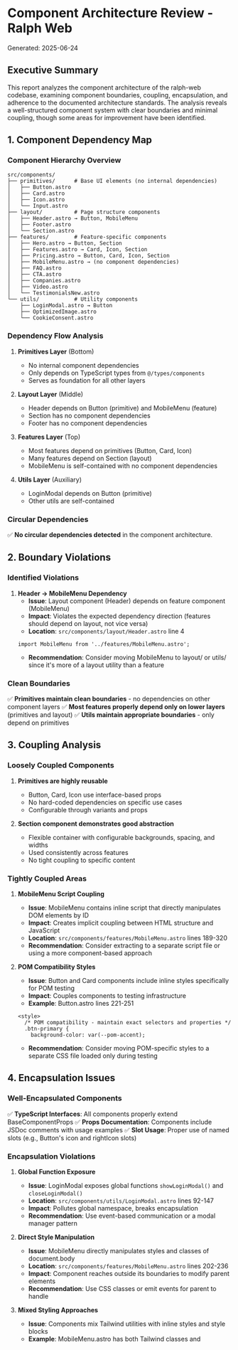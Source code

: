# Component Architecture Review - Ralph Web

Generated: 2025-06-24

## Executive Summary

This report analyzes the component architecture of the ralph-web codebase, examining component boundaries, coupling, encapsulation, and adherence to the documented architecture standards. The analysis reveals a well-structured component system with clear boundaries and minimal coupling, though some areas for improvement have been identified.

## 1. Component Dependency Map

### Component Hierarchy Overview

```
src/components/
├── primitives/      # Base UI elements (no internal dependencies)
│   ├── Button.astro
│   ├── Card.astro
│   ├── Icon.astro
│   └── Input.astro
├── layout/          # Page structure components
│   ├── Header.astro → Button, MobileMenu
│   ├── Footer.astro
│   └── Section.astro
├── features/        # Feature-specific components
│   ├── Hero.astro → Button, Section
│   ├── Features.astro → Card, Icon, Section
│   ├── Pricing.astro → Button, Card, Icon, Section
│   ├── MobileMenu.astro → (no component dependencies)
│   ├── FAQ.astro
│   ├── CTA.astro
│   ├── Companies.astro
│   ├── Video.astro
│   └── TestimonialsNew.astro
└── utils/           # Utility components
    ├── LoginModal.astro → Button
    ├── OptimizedImage.astro
    └── CookieConsent.astro
```

### Dependency Flow Analysis

1. **Primitives Layer** (Bottom)
   - No internal component dependencies
   - Only depends on TypeScript types from `@/types/components`
   - Serves as foundation for all other layers

2. **Layout Layer** (Middle)
   - Header depends on Button (primitive) and MobileMenu (feature)
   - Section has no component dependencies
   - Footer has no component dependencies

3. **Features Layer** (Top)
   - Most features depend on primitives (Button, Card, Icon)
   - Many features depend on Section (layout)
   - MobileMenu is self-contained with no component dependencies

4. **Utils Layer** (Auxiliary)
   - LoginModal depends on Button (primitive)
   - Other utils are self-contained

### Circular Dependencies

✅ **No circular dependencies detected** in the component architecture.

## 2. Boundary Violations

### Identified Violations

1. **Header → MobileMenu Dependency**
   - **Issue**: Layout component (Header) depends on feature component (MobileMenu)
   - **Impact**: Violates the expected dependency direction (features should depend on layout, not vice versa)
   - **Location**: `src/components/layout/Header.astro` line 4
   ```astro
   import MobileMenu from '../features/MobileMenu.astro';
   ```
   - **Recommendation**: Consider moving MobileMenu to layout/ or utils/ since it's more of a layout utility than a feature

### Clean Boundaries

✅ **Primitives maintain clean boundaries** - no dependencies on other component layers
✅ **Most features properly depend only on lower layers** (primitives and layout)
✅ **Utils maintain appropriate boundaries** - only depend on primitives

## 3. Coupling Analysis

### Loosely Coupled Components

1. **Primitives are highly reusable**
   - Button, Card, Icon use interface-based props
   - No hard-coded dependencies on specific use cases
   - Configurable through variants and props

2. **Section component demonstrates good abstraction**
   - Flexible container with configurable backgrounds, spacing, and widths
   - Used consistently across features
   - No tight coupling to specific content

### Tightly Coupled Areas

1. **MobileMenu Script Coupling**
   - **Issue**: MobileMenu contains inline script that directly manipulates DOM elements by ID
   - **Impact**: Creates implicit coupling between HTML structure and JavaScript
   - **Location**: `src/components/features/MobileMenu.astro` lines 189-320
   - **Recommendation**: Consider extracting to a separate script file or using a more component-based approach

2. **POM Compatibility Styles**
   - **Issue**: Button and Card components include inline styles specifically for POM testing
   - **Impact**: Couples components to testing infrastructure
   - **Example**: Button.astro lines 221-251
   ```astro
   <style>
     /* POM compatibility - maintain exact selectors and properties */
     .btn-primary {
       background-color: var(--pom-accent);
   ```
   - **Recommendation**: Consider moving POM-specific styles to a separate CSS file loaded only during testing

## 4. Encapsulation Issues

### Well-Encapsulated Components

✅ **TypeScript Interfaces**: All components properly extend BaseComponentProps
✅ **Props Documentation**: Components include JSDoc comments with usage examples
✅ **Slot Usage**: Proper use of named slots (e.g., Button's icon and rightIcon slots)

### Encapsulation Violations

1. **Global Function Exposure**
   - **Issue**: LoginModal exposes global functions `showLoginModal()` and `closeLoginModal()`
   - **Location**: `src/components/utils/LoginModal.astro` lines 92-147
   - **Impact**: Pollutes global namespace, breaks encapsulation
   - **Recommendation**: Use event-based communication or a modal manager pattern

2. **Direct Style Manipulation**
   - **Issue**: MobileMenu directly manipulates styles and classes of document.body
   - **Location**: `src/components/features/MobileMenu.astro` lines 202-236
   - **Impact**: Component reaches outside its boundaries to modify parent elements
   - **Recommendation**: Use CSS classes or emit events for parent to handle

3. **Mixed Styling Approaches**
   - **Issue**: Components mix Tailwind utilities with inline styles and style blocks
   - **Example**: MobileMenu.astro has both Tailwind classes and <style> block
   - **Impact**: Inconsistent styling approach, harder to maintain
   - **Recommendation**: Standardize on Tailwind utilities as per architecture guidelines

## 5. Composition Problems

### Proper Composition Patterns

✅ **Slot Usage**: Components properly use slots for content projection
✅ **Variant Props**: Good use of variant props for component variations
✅ **Conditional Rendering**: Proper use of conditional rendering for optional features

### Composition Issues

1. **Header/MobileMenu Separation**
   - **Issue**: MobileMenu is rendered outside Header but logically belongs to it
   - **Location**: Header.astro lines 188-193
   ```astro
   </header>
   
   <!-- Mobile Menu Component - Outside header to prevent positioning conflicts -->
   <MobileMenu 
   ```
   - **Impact**: Breaks logical component hierarchy for positioning workaround
   - **Recommendation**: Use portal pattern or CSS to handle positioning properly

2. **Inline Content in Components**
   - **Issue**: Some components have hard-coded content instead of using props/slots
   - **Example**: Features.astro has default features array (lines 29-72)
   - **Impact**: Reduces reusability, mixes content with presentation
   - **Recommendation**: Move default content to page level or configuration

## 6. Architecture Adherence

### Compliance with Standards

✅ **Component Organization**: Follows prescribed structure (primitives/, layout/, features/, utils/)
✅ **TypeScript Requirements**: All components have proper interfaces extending BaseComponentProps
✅ **Import Patterns**: Most components follow proper import hierarchy

### Architecture Violations

1. **CSS Architecture Violation**
   - **Issue**: MobileMenu includes custom CSS in <style> block
   - **Standard**: "NO custom CSS: No <style> blocks"
   - **Location**: MobileMenu.astro lines 130-186
   - **Severity**: HIGH - Violates zero-tolerance CSS policy

2. **Missing Index Files**
   - **Issue**: No index.ts files for component exports
   - **Standard**: "INDEX FILES: Update appropriate index.ts for exports"
   - **Impact**: No centralized exports for component categories

## 7. Recommendations

### Immediate Actions

1. **Move MobileMenu to layout/**
   - Resolves Header → MobileMenu boundary violation
   - Better reflects its role as a layout utility

2. **Remove <style> blocks from MobileMenu**
   - Convert all styles to Tailwind utilities
   - Use design tokens for colors and spacing

3. **Extract global functions from LoginModal**
   - Implement event-based modal management
   - Avoid global namespace pollution

### Medium-term Improvements

1. **Create index.ts files for each component directory**
   - Centralize exports
   - Improve import ergonomics

2. **Extract POM compatibility styles**
   - Move to separate testing-only CSS file
   - Keep components clean of testing concerns

3. **Standardize script handling**
   - Extract inline scripts to separate files
   - Use consistent event handling patterns

### Long-term Enhancements

1. **Implement Portal Pattern**
   - For modals and overlays
   - Solves positioning issues properly

2. **Create Component Documentation**
   - Storybook or similar for component showcase
   - Visual documentation of all variants

3. **Establish Composition Patterns**
   - Document preferred composition approaches
   - Create compound component examples

## 8. Metrics Summary

- **Total Components**: 19
- **Circular Dependencies**: 0 ✅
- **Boundary Violations**: 1 (Header → MobileMenu)
- **Components with <style> blocks**: 3 (Button, Card, MobileMenu)
- **Global Function Exposure**: 1 (LoginModal)
- **Average Dependencies per Component**: 1.3
- **Components with No Dependencies**: 11 (58%)

## Conclusion

The ralph-web component architecture is generally well-structured with clear boundaries and minimal coupling. The main areas for improvement are:

1. Resolving the Header → MobileMenu boundary violation
2. Removing custom CSS blocks to comply with architecture standards
3. Improving encapsulation by avoiding global functions
4. Creating index files for better export management

The architecture demonstrates good use of TypeScript interfaces, proper prop handling, and consistent patterns across most components. With the recommended improvements, the component system will fully align with the documented architecture standards.
